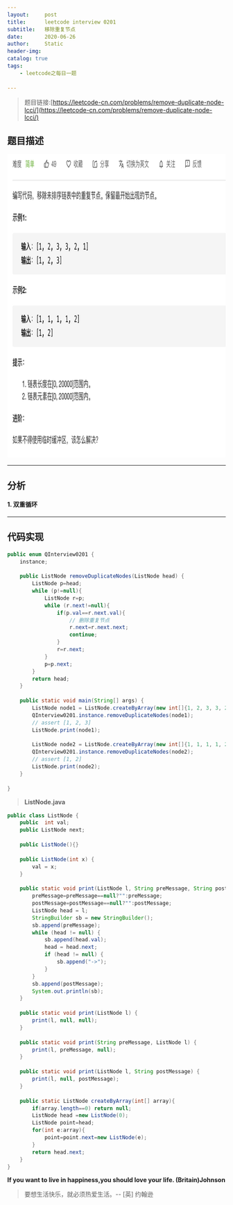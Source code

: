 ```yaml
---
layout:     post
title:      leetcode interview 0201
subtitle:   移除重复节点
date:       2020-06-26
author:     Static
header-img: 
catalog: true
tags:
    - leetcode之每日一题
    
---
```


> 题目链接:[https://leetcode-cn.com/problems/remove-duplicate-node-lcci/](https://leetcode-cn.com/problems/remove-duplicate-node-lcci/)

## 题目描述

<html>
    <img src="/img/leetcode/leetcode-interview-0201.png" width="700" height="700" /> 
</html>

---

## 分析

#### 1. 双重循环

---

## 代码实现

```java
public enum QInterview0201 {
    instance;
    
    public ListNode removeDuplicateNodes(ListNode head) {
        ListNode p=head;
        while (p!=null){
            ListNode r=p;
            while (r.next!=null){
                if(p.val==r.next.val){
                    // 删除重复节点
                    r.next=r.next.next;
                    continue;
                }
                r=r.next;
            }
            p=p.next;
        }
        return head;
    }

    public static void main(String[] args) {
        ListNode node1 = ListNode.createByArray(new int[]{1, 2, 3, 3, 2, 1});
        QInterview0201.instance.removeDuplicateNodes(node1);
        // assert [1, 2, 3]
        ListNode.print(node1);

        ListNode node2 = ListNode.createByArray(new int[]{1, 1, 1, 1, 2});
        QInterview0201.instance.removeDuplicateNodes(node2);
        // assert [1, 2]
        ListNode.print(node2);
    }

}
```
> **ListNode.java**

```java
public class ListNode {
    public  int val;
    public ListNode next;

    public ListNode(){}

    public ListNode(int x) {
        val = x;
    }

    public static void print(ListNode l, String preMessage, String postMessage) {
        preMessage=preMessage==null?"":preMessage;
        postMessage=postMessage==null?"":postMessage;
        ListNode head = l;
        StringBuilder sb = new StringBuilder();
        sb.append(preMessage);
        while (head != null) {
            sb.append(head.val);
            head = head.next;
            if (head != null) {
                sb.append("->");
            }
        }
        sb.append(postMessage);
        System.out.println(sb);
    }

    public static void print(ListNode l) {
        print(l, null, null);
    }

    public static void print(String preMessage, ListNode l) {
        print(l, preMessage, null);
    }

    public static void print(ListNode l, String postMessage) {
        print(l, null, postMessage);
    }

    public static ListNode createByArray(int[] array){
        if(array.length==0) return null;
        ListNode head =new ListNode(0);
        ListNode point=head;
        for(int e:array){
            point=point.next=new ListNode(e);
        }
        return head.next;
    }
}
```

**If you want to live in happiness,you should love your life. (Britain)Johnson**

> 要想生活快乐，就必须热爱生活。-- \[英] 约翰逊